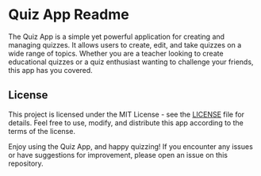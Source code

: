 # Quiz App Readme

The Quiz App is a simple yet powerful application for creating and managing quizzes. It allows users to create, edit, and take quizzes on a wide range of topics. Whether you are a teacher looking to create educational quizzes or a quiz enthusiast wanting to challenge your friends, this app has you covered.

## License

This project is licensed under the MIT License - see the [LICENSE](LICENSE) file for details. Feel free to use, modify, and distribute this app according to the terms of the license.

Enjoy using the Quiz App, and happy quizzing! If you encounter any issues or have suggestions for improvement, please open an issue on this repository.